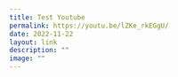 ```yaml
---
title: Test Youtube
permalink: https://youtu.be/lZKe_rkEGgU/
date: 2022-11-22
layout: link
description: ""
image: ""
---
```




